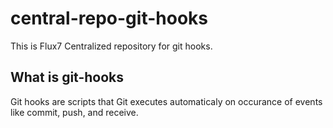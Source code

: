 # central-repo-git-hooks
This is Flux7 Centralized repository for git hooks.
## What is git-hooks
Git hooks are scripts that Git executes automaticaly on occurance of events like commit, push, and receive.
